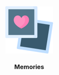 <br/>
<p align="center">
  <a href="[https://github.com//](https://github.com/moh-sa/Memories)">
    <img src="images/logo.webp" width="128" height="128" alt="Logo">
  </a>

  <h3 align="center">Memories</h3>

  
